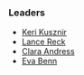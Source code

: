 ### Leaders

* [Keri Kusznir](mailto:keri.kusznir@owasp.org)
* [Lance Reck](mailto:lance.reck@owasp.org)
* [Clara Andress](mailto:clara.andress@owasp.org)
* [Eva Benn](mailto:eva.benn@owasp.org)
